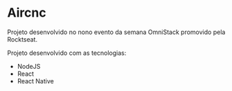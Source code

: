 # Aircnc
Projeto desenvolvido no nono evento da semana OmniStack promovido pela Rocktseat.

Projeto desenvolvido com as tecnologias:

- NodeJS 
- React
- React Native
